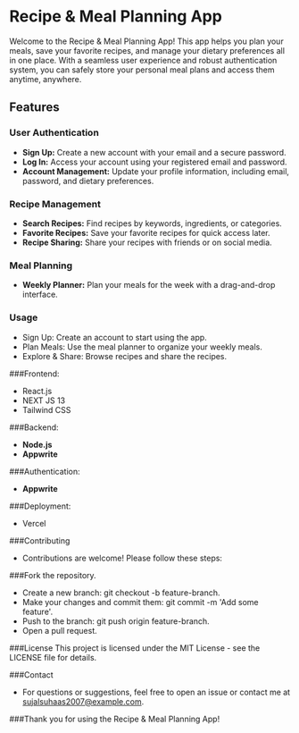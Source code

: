 # Recipe & Meal Planning App

Welcome to the Recipe & Meal Planning App! This app helps you plan your meals, save your favorite recipes, and manage your dietary preferences all in one place. With a seamless user experience and robust authentication system, you can safely store your personal meal plans and access them anytime, anywhere.

## Features

### User Authentication
- **Sign Up:** Create a new account with your email and a secure password.
- **Log In:** Access your account using your registered email and password.
- **Account Management:** Update your profile information, including email, password, and dietary preferences.

### Recipe Management
- **Search Recipes:** Find recipes by keywords, ingredients, or categories.
- **Favorite Recipes:** Save your favorite recipes for quick access later.
- **Recipe Sharing:** Share your recipes with friends or on social media.

### Meal Planning
- **Weekly Planner:** Plan your meals for the week with a drag-and-drop interface.


### Usage
- Sign Up: Create an account to start using the app.
- Plan Meals: Use the meal planner to organize your weekly meals.
- Explore & Share: Browse recipes and share the recipes.

###Frontend:
- React.js
- NEXT JS 13
- Tailwind CSS

###Backend:
- **Node.js**
- **Appwrite**

###Authentication:
- **Appwrite**

###Deployment:
- Vercel

###Contributing
- Contributions are welcome! Please follow these steps:

###Fork the repository.
- Create a new branch: git checkout -b feature-branch.
- Make your changes and commit them: git commit -m 'Add some feature'.
- Push to the branch: git push origin feature-branch.
- Open a pull request.

###License
This project is licensed under the MIT License - see the LICENSE file for details.

###Contact
- For questions or suggestions, feel free to open an issue or contact me at sujalsuhaas2007@example.com.

###Thank you for using the Recipe & Meal Planning App!
